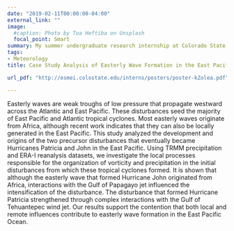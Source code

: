 ```yaml
---
date: "2019-02-11T00:00:00-04:00"
external_link: ""
image:
  #caption: Photo by Toa Heftiba on Unsplash
  focal_point: Smart
summary: My summer undergraduate research internship at Colorado State University in the [Department of Atmospheric Science](https://www.atmos.colostate.edu). Sponsored by the National Science Foundation.
tags:
- Meteorology
title: Case Study Analysis of Easterly Wave Formation in the East Pacific

url_pdf: "http://esmei.colostate.edu/interns/posters/poster-kZolea.pdf"

---
```

Easterly waves are weak troughs of low pressure that propagate westward across the Atlantic and East Pacific. These disturbances seed the majority of East Pacific and Atlantic tropical cyclones. Most easterly waves originate from Africa, although recent work indicates that they can also be locally generated in the East Pacific. This study analyzed the development and origins of the two precursor disturbances that eventually became Hurricanes Patricia and John in the East Pacific. Using TRMM precipitation and ERA-I reanalysis datasets, we investigate the local processes responsible for the organization of vorticity and precipitation in the initial disturbances from which these tropical cyclones formed. It is shown that although the easterly wave that formed Hurricane John originated from Africa, interactions with the Gulf of Papagayo jet influenced the intensification of the disturbance. The disturbance that formed Hurricane Patricia strengthened through complex interactions with the Gulf of Tehuantepec wind jet. Our results support the contention that both local and remote influences contribute to easterly wave formation in the East Pacific Ocean.